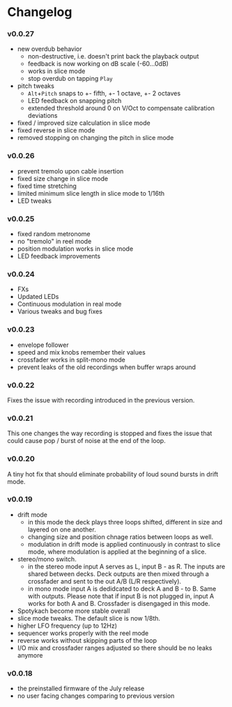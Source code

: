 # Changelog

### v0.0.27
- new overdub behavior
  - non-destructive, i.e. doesn't print back the playback output
  - feedback is now working on dB scale (-60...0dB)
  - works in slice mode
  - stop overdub on tapping `Play`
- pitch tweaks
  - `Alt`+`Pitch` snaps to +- fifth, +- 1 octave, +- 2 octaves
  - LED feedback on snapping pitch
  - extended threshold around 0 on V/Oct to compensate calibration deviations
- fixed / improved size calculation in slice mode
- fixed reverse in slice mode
- removed stopping on changing the pitch in slice mode

### v0.0.26
- prevent tremolo upon cable insertion
- fixed size change in slice mode
- fixed time stretching
- limited minimum slice length in slice mode to 1/16th
- LED tweaks

### v0.0.25
- fixed random metronome
- no "tremolo" in reel mode
- position modulation works in slice mode
- LED feedback improvements

### v0.0.24
- FXs
- Updated LEDs
- Continuous modulation in real mode
- Various tweaks and bug fixes

### v0.0.23
- envelope follower
- speed and mix knobs remember their values
- crossfader works in split-mono mode
- prevent leaks of the old recordings when buffer wraps around

### v0.0.22
Fixes the issue with recording introduced in the previous version.

### v0.0.21
This one changes the way recording is stopped and fixes the issue that could cause pop / burst of noise at the end of the loop.

### v0.0.20
A tiny hot fix that should eliminate probability of loud sound bursts in drift mode.

### v0.0.19
- drift mode
  - in this mode the deck plays three loops shifted, different in size and layered on one another.
  - changing size and position chnage ratios between loops as well.
  - modulation in drift mode is applied continuously in contrast to slice mode, where modulation is applied at the beginning of a slice.
- stereo/mono switch.
  - in the stereo mode input A serves as L, input B - as R. The inputs are shared between decks. Deck outputs are then mixed through a crossfader and sent to the out A/B (L/R respectively).
  - in mono mode input A is dedidcated to deck A and B - to B. Same with outputs. Please note that if input B is not plugged in, input A works for both A and B. Crossfader is disengaged in this mode.
- Spotykach become more stable overall
- slice mode tweaks. The default slice is now 1/8th.
- higher LFO frequency (up to 12Hz)
- sequencer works properly with the reel mode
- reverse works without skipping parts of the loop
- I/O mix and crossfader ranges adjusted so there should be no leaks anymore   

### v0.0.18
- the preinstalled firmware of the July release
- no user facing changes comparing to previous version
